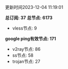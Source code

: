 更新时间2023-12-04 11:19:01

**总订阅: 37**
**总节点: 6173**
- vless节点: 9

**google ping有效节点: 171**
- v2ray节点: 86
- ss节点: 58
- trojan节点: 27
